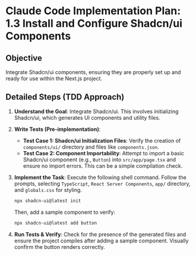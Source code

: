 # Claude Code Implementation Plan: 1.3 Install and Configure Shadcn/ui Components

## Objective
Integrate Shadcn/ui components, ensuring they are properly set up and ready for use within the Next.js project.

## Detailed Steps (TDD Approach)

1.  **Understand the Goal**: Integrate Shadcn/ui. This involves initializing Shadcn/ui, which generates UI components and utility files.

2.  **Write Tests (Pre-implementation)**:
    *   **Test Case 1: Shadcn/ui Initialization Files**: Verify the creation of `components/ui/` directory and files like `components.json`.
    *   **Test Case 2: Component Importability**: Attempt to import a basic Shadcn/ui component (e.g., `Button`) into `src/app/page.tsx` and ensure no import errors. This can be a simple compilation check.

3.  **Implement the Task**: Execute the following shell command. Follow the prompts, selecting `TypeScript`, `React Server Components`, `app/` directory, and `globals.css` for styling.
    ```bash
    npx shadcn-ui@latest init
    ```
    Then, add a sample component to verify:
    ```bash
    npx shadcn-ui@latest add button
    ```

4.  **Run Tests & Verify**: Check for the presence of the generated files and ensure the project compiles after adding a sample component. Visually confirm the button renders correctly.


